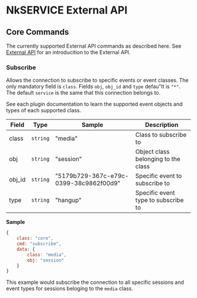 # NkSERVICE External API

## Core Commands

The currently supported External API commands as described here. See [External API](api_intro.md) for an introducition to the External API.

### Subscribe

Allows the connection to subscribe to specific events or event classes. The only mandatory field is `class`. Fields `obj`, `obj_id` and `type` defau"lt is `"*"`. The default `service` is the same that this connection belongs to.

See each plugin documentation to learn the supported event objects and types of each supported class.

Field|Type|Sample|Description
---|---|---|---
class|`string`|"media"|Class to subscribe to
obj|`string`|"session"|Object class belonging to the class
obj_id|`string`|"5179b729-367c-e79c-0399-38c9862f00d9"|Specific event to subscribe to
type|`string`|"hangup"|Specific event type to subscribe to

**Sample**

```js
{
	class: "core",
	cmd: "subscribe",
	data: {
		class: "media",
		obj: "session"
	}
}
```

This example would subscribe the connection to all specific sessions and event types for sessions beloging to the `media` class.





